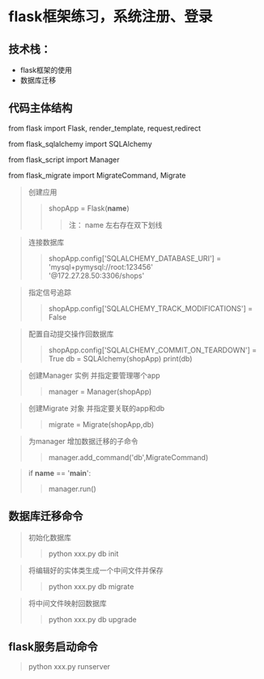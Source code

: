# flask框架练习，系统注册、登录


## 技术栈：
* flask框架的使用
* 数据库迁移


## 代码主体结构
from flask import Flask, render_template, request,redirect

from flask_sqlalchemy import SQLAlchemy

from flask_script import Manager

from flask_migrate import MigrateCommand, Migrate


>创建应用
>>shopApp = Flask(__name__) 
>>>注： name  左右存在双下划线

>连接数据库
>>shopApp.config['SQLALCHEMY_DATABASE_URI'] = 'mysql+pymysql://root:123456' \
                                            '@172.27.28.50:3306/shops'
                                            
>指定信号追踪
>>shopApp.config['SQLALCHEMY_TRACK_MODIFICATIONS'] = False

>配置自动提交操作回数据库
>>shopApp.config['SQLALCHEMY_COMMIT_ON_TEARDOWN'] = True
db = SQLAlchemy(shopApp)
print(db)

>创建Manager 实例  并指定要管理哪个app
>>manager = Manager(shopApp)

>创建Migrate 对象   并指定要关联的app和db
>>migrate = Migrate(shopApp,db)

>为manager 增加数据迁移的子命令
>>manager.add_command('db',MigrateCommand)

>if __name__ == '__main__':
>>manager.run()

## 数据库迁移命令
> 初始化数据库
>>python xxx.py db init

>将编辑好的实体类生成一个中间文件并保存
>>python xxx.py db migrate

>将中间文件映射回数据库
>>python xxx.py db upgrade

## flask服务启动命令
>python xxx.py runserver